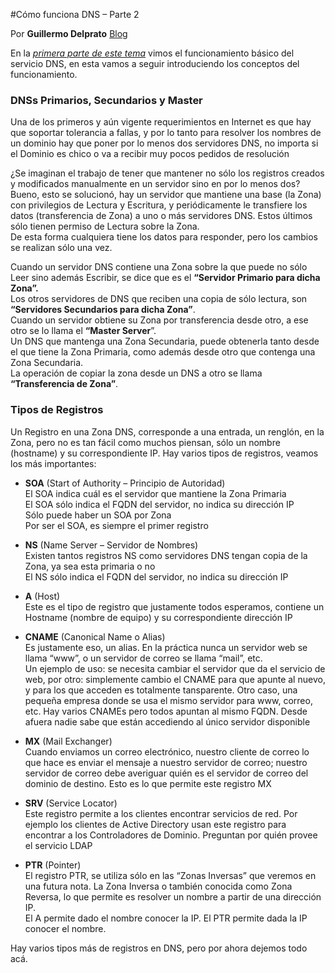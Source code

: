<properties
	pageTitle="Cómo funciona DNS – Parte 2"
	description="Cómo funciona DNS – Parte 2"
	services="windows"
	documentationCenter=""
	authors="andygonusa"
	manager=""
	editor="andygonusa"/>

<tags
	ms.service="windows"
	ms.workload="identity"
	ms.tgt_pltfrm="na"
	ms.devlang="na"
	ms.topic="how-to-article"
	ms.date="05/16/2016"
	ms.author="andygonusa"/>
  
  
  
  
#Cómo funciona DNS – Parte 2
  
Por **Guillermo Delprato**
[Blog](http://windowserver.wordpress.com/)

En la [*primera parte de este
tema*](https://windowserver.wordpress.com/2011/05/07/cmo-funciona-dns-parte-1-2/)
vimos el funcionamiento básico del servicio DNS, en esta vamos a seguir
introduciendo los conceptos del funcionamiento.

### DNSs Primarios, Secundarios y Master

Una de los primeros y aún vigente requerimientos en Internet es que hay
que soportar tolerancia a fallas, y por lo tanto para resolver los
nombres de un dominio hay que poner por lo menos dos servidores DNS, no
importa si el Dominio es chico o va a recibir muy pocos pedidos de
resolución

¿Se imaginan el trabajo de tener que mantener no sólo los registros
creados y modificados manualmente en un servidor sino en por lo menos
dos?\
Bueno, esto se solucionó, hay un servidor que mantiene una base (la
Zona) con privilegios de Lectura y Escritura, y periódicamente le
transfiere los datos (transferencia de Zona) a uno o más servidores DNS.
Estos últimos sólo tienen permiso de Lectura sobre la Zona.\
De esta forma cualquiera tiene los datos para responder, pero los
cambios se realizan sólo una vez.

Cuando un servidor DNS contiene una Zona sobre la que puede no sólo Leer
sino además Escribir, se dice que es el **“Servidor Primario para dicha
Zona”.**\
Los otros servidores de DNS que reciben una copia de sólo lectura, son
**“Servidores Secundarios para dicha Zona”**.\
Cuando un servidor obtiene su Zona por transferencia desde otro, a ese
otro se lo llama el **“Master Server**”.\
Un DNS que mantenga una Zona Secundaria, puede obtenerla tanto desde el
que tiene la Zona Primaria, como además desde otro que contenga una Zona
Secundaria.\
La operación de copiar la zona desde un DNS a otro se llama
**“Transferencia de Zona”**.

### Tipos de Registros

Un Registro en una Zona DNS, corresponde a una entrada, un renglón, en
la Zona, pero no es tan fácil como muchos piensan, sólo un nombre
(hostname) y su correspondiente IP. Hay varios tipos de registros,
veamos los más importantes:

- **SOA** (Start of Authority – Principio de Autoridad)\
    El SOA indica cuál es el servidor que mantiene la Zona Primaria\
    El SOA sólo indica el FQDN del servidor, no indica su dirección IP\
    Sólo puede haber un SOA por Zona\
    Por ser el SOA, es siempre el primer registro

- **NS** (Name Server – Servidor de Nombres)\
    Existen tantos registros NS como servidores DNS tengan copia de la
    Zona, ya sea esta primaria o no\
    El NS sólo indica el FQDN del servidor, no indica su dirección IP

- **A** (Host)\
    Este es el tipo de registro que justamente todos esperamos, contiene
    un Hostname (nombre de equipo) y su correspondiente dirección IP

- **CNAME** (Canonical Name o Alias)\
    Es justamente eso, un alias. En la práctica nunca un servidor web se
    llama “www”, o un servidor de correo se llama “mail”, etc.\
    Un ejemplo de uso: se necesita cambiar el servidor que da el
    servicio de web, por otro: simplemente cambio el CNAME para que
    apunte al nuevo, y para los que acceden es totalmente tansparente.
    Otro caso, una pequeña empresa donde se usa el mismo servidor para
    www, correo, etc. Hay varios CNAMEs pero todos apuntan al
    mismo FQDN. Desde afuera nadie sabe que están accediendo al único
    servidor disponible

- **MX** (Mail Exchanger)\
    Cuando enviamos un correo electrónico, nuestro cliente de correo lo
    que hace es enviar el mensaje a nuestro servidor de correo; nuestro
    servidor de correo debe averiguar quién es el servidor de correo del
    dominio de destino. Esto es lo que permite este registro MX

- **SRV** (Service Locator)\
    Este registro permite a los clientes encontrar servicios de red. Por
    ejemplo los clientes de Active Directory usan este registro para
    encontrar a los Controladores de Dominio. Preguntan por quién provee
    el servicio LDAP

- **PTR** (Pointer)\
    El registro PTR, se utiliza sólo en las “Zonas Inversas” que veremos
    en una futura nota. La Zona Inversa o también conocida como Zona
    Reversa, lo que permite es resolver un nombre a partir de una
    dirección IP.\
    El A permite dado el nombre conocer la IP. El PTR permite dada la IP
    conocer el nombre.

Hay varios tipos más de registros en DNS, pero por ahora dejemos todo
acá.
